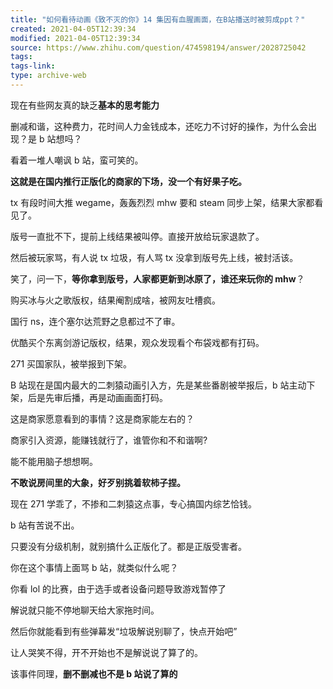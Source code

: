 ```yaml
---
title: "如何看待动画《致不灭的你》14 集因有血腥画面，在B站播送时被剪成ppt？"
created: 2021-04-05T12:39:34
modified: 2021-04-05T12:39:34
source: https://www.zhihu.com/question/474598194/answer/2028725042
tags:
tags-link:
type: archive-web
---
```

现在有些网友真的缺乏**基本的思考能力**

删减和谐，这种费力，花时间人力金钱成本，还吃力不讨好的操作，为什么会出现？是 b 站想吗？

看着一堆人嘲讽 b 站，蛮可笑的。

**这就是在国内推行正版化的商家的下场，没一个有好果子吃。**

tx 有段时间大推 wegame，轰轰烈烈 mhw 要和 steam 同步上架，结果大家都看见了。

版号一直批不下，提前上线结果被叫停。直接开放给玩家退款了。

然后被玩家骂，有人说 tx 垃圾，有人骂 tx 没拿到版号先上线，被封活该。

笑了，问一下，**等你拿到版号，人家都更新到冰原了，谁还来玩你的 mhw**？

购买冰与火之歌版权，结果阉割成啥，被网友吐槽疯。

国行 ns，连个塞尔达荒野之息都过不了审。

优酷买个东离剑游记版权，结果，观众发现看个布袋戏都有打码。

271 买国家队，被举报到下架。

B 站现在是国内最大的二刺猿动画引入方，先是某些番剧被举报后，b 站主动下架，后是先审后播，再是动画画面打码。

这是商家愿意看到的事情？这是商家能左右的？

商家引入资源，能赚钱就行了，谁管你和不和谐啊?

能不能用脑子想想啊。

**不敢说房间里的大象，好歹别挑着软柿子捏。**

现在 271 学乖了，不掺和二刺猿这点事，专心搞国内综艺恰钱。

b 站有苦说不出。

只要没有分级机制，就别搞什么正版化了。都是正版受害者。

你在这个事情上面骂 b 站，就类似什么呢？

你看 lol 的比赛，由于选手或者设备问题导致游戏暂停了

解说就只能不停地聊天给大家拖时间。

然后你就能看到有些弹幕发“垃圾解说别聊了，快点开始吧”

让人哭笑不得，开不开始也不是解说说了算了的。

该事件同理，**删不删减也不是 b 站说了算的**
